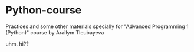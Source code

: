 # Python-course
Practices and some other materials specially for "Advanced Programming 1 (Python)" course by Arailym Tleubayeva

uhm. hi??
